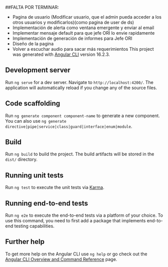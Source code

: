 ##FALTA POR TERMINAR:

- Pagina de usuario (Modificar usuario, que el admin pueda acceder a los otros usuarios y modificarlos)(como pagina de user de ds)
- Implementación de alerta como ventana emergente y enviar al email
- Implementar mensaje default para que jefe ORI lo envie rapidamente
- Implementación de generación de informes para Jefe ORI
- Diseño de la pagina
- Volver a escuchar audio para sacar más requerimientos
This project was generated with [Angular CLI](https://github.com/angular/angular-cli) version 16.2.3.

## Development server

Run `ng serve` for a dev server. Navigate to `http://localhost:4200/`. The application will automatically reload if you change any of the source files.

## Code scaffolding

Run `ng generate component component-name` to generate a new component. You can also use `ng generate directive|pipe|service|class|guard|interface|enum|module`.

## Build

Run `ng build` to build the project. The build artifacts will be stored in the `dist/` directory.

## Running unit tests

Run `ng test` to execute the unit tests via [Karma](https://karma-runner.github.io).

## Running end-to-end tests

Run `ng e2e` to execute the end-to-end tests via a platform of your choice. To use this command, you need to first add a package that implements end-to-end testing capabilities.

## Further help

To get more help on the Angular CLI use `ng help` or go check out the [Angular CLI Overview and Command Reference](https://angular.io/cli) page.
